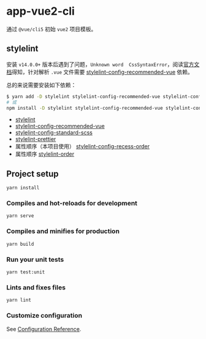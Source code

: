 # app-vue2-cli

通过 `@vue/cli5` 初始 `vue2` 项目模板。

## stylelint

安装 `v14.0.0+` 版本后遇到了问题，`Unknown word  CssSyntaxError`，阅读[官方文档](https://github.com/stylelint/stylelint/blob/main/docs/user-guide/get-started.md#linting-everything-else)得知，针对解析 `.vue` 文件需要 [stylelint-config-recommended-vue](https://github.com/ota-meshi/stylelint-config-recommended-vue) 依赖。

总的来说需要安装如下依赖：
```sh
$ yarn add -D stylelint stylelint-config-recommended-vue stylelint-config-standard-scss postcss-html stylelint-prettier stylelint-config-prettier stylelint-config-recess-order
# 或
npm install -D stylelint stylelint-config-recommended-vue stylelint-config-standard-scss postcss-html stylelint-prettier stylelint-config-prettier stylelint-config-recess-order
```
- [stylelint](https://github.com/stylelint/stylelint)
- [stylelint-config-recommended-vue](https://github.com/ota-meshi/stylelint-config-recommended-vue)
- [stylelint-config-standard-scss](https://github.com/stylelint-scss/stylelint-config-standard-scss)
- [stylelint-prettier](https://github.com/prettier/stylelint-prettier)
- 属性顺序（本项目使用） [stylelint-config-recess-order](https://github.com/stormwarning/stylelint-config-recess-order)
- 属性顺序 [stylelint-order](https://github.com/hudochenkov/stylelint-order)

## Project setup
```
yarn install
```

### Compiles and hot-reloads for development
```
yarn serve
```

### Compiles and minifies for production
```
yarn build
```

### Run your unit tests
```
yarn test:unit
```

### Lints and fixes files
```
yarn lint
```

### Customize configuration
See [Configuration Reference](https://cli.vuejs.org/config/).
